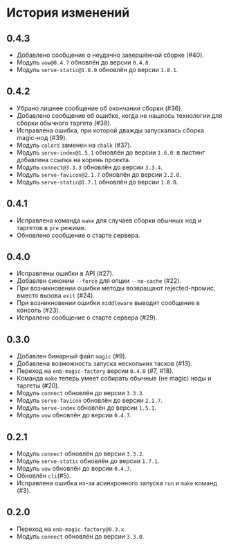 История изменений
=================

0.4.3
-----

* Добавлено сообщение о неудачно завершённой сборке (#40).
* Модуль `vow@0.4.7` обновлён до версии `0.4.8`.
* Модуль `serve-static@1.8.0` обновлён до версии `1.8.1`.

0.4.2
-----

* Убрано лишнее сообщение об окончании сборки (#36).
* Добавлено сообщение об ошибке, когда не нашлось технологии для сборки обычного таргета (#38).
* Исправлена ошибка, при которой дважды запускалась сборка magic-нод (#39).
* Модуль `colors` заменен на `chalk` (#37).
* Модуль `serve-index@1.5.1` обновлён до версии `1.6.0`: в листинг добавлена ссылка на корень проекта.
* Модуль `connect@3.3.3` обновлён до версии `3.3.4`.
* Модуль `serve-favicon@2.1.7` обновлён до версии `2.2.0`.
* Модуль `serve-static@1.7.1` обновлён до версии `1.8.0`.

0.4.1
-----

* Исправлена команда `make` для случаев сборки обычных нод и таргетов в `pre` режиме.
* Обновлено сообщение о старте сервера.

0.4.0
-----

* Исправлены ошибки в API (#27).
* Добавлен синоним `--force` для опции `--no-cache` (#22).
* При возникновении ошибки методы возвращают rejected-промис, вместо вызова `exit` (#24).
* При возникновении ошибки `middleware` выводит сообщение в консоль (#23).
* Испралено сообщение о старте сервера (#29).

0.3.0
-----

* Добавлен бинарный файл `magic` (#9).
* Добавлена возможность запуска нескольких тасков (#13).
* Переход на `enb-magic-factory` версии `0.4.0` (#7, #18).
* Команда `make` теперь умеет собирать обычные (не magic) ноды и таргеты (#20).
* Модуль `connect` обновлён до версии `3.3.3`.
* Модуль `serve-favicon` обновлён до версии `2.1.7`.
* Модуль `serve-index` обновлён до версии `1.5.1`.
* Модуль `vow` обновлён до версии `0.4.7`.

0.2.1
-----

* Модуль `connect` обновлён до версии `3.3.2`.
* Модуль `serve-static` обновлён до версии `1.7.1`.
* Модуль `vow` обновлён до версии `0.4.7`.
* Обновлён `cli`(#5).
* Исправлена ошибка из-за асинхронного запуска `run` и `make` команд (#3).


0.2.0
-----

* Переход на `enb-magic-factory@0.3.x`.
* Модуль `connect` обновлён до версии `3.3.0`.
